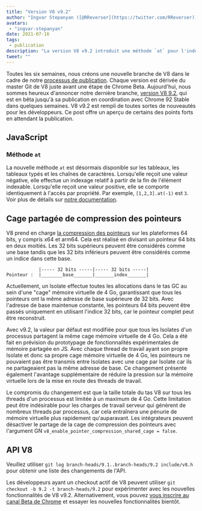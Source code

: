 ```yaml
---
title: "Version V8 v9.2"
author: "Ingvar Stepanyan ([@RReverser](https://twitter.com/RReverser))"
avatars: 
 - "ingvar-stepanyan"
date: 2021-07-16
tags: 
 - publication
description: "La version V8 v9.2 introduit une méthode `at` pour l'indexation relative et des améliorations de la compression des pointeurs."
tweet: ""
---
```

Toutes les six semaines, nous créons une nouvelle branche de V8 dans le cadre de notre [processus de publication](https://v8.dev/docs/release-process). Chaque version est dérivée du master Git de V8 juste avant une étape de Chrome Beta. Aujourd'hui, nous sommes heureux d'annoncer notre dernière branche, [version V8 9.2](https://chromium.googlesource.com/v8/v8.git/+log/branch-heads/9.2), qui est en bêta jusqu'à sa publication en coordination avec Chrome 92 Stable dans quelques semaines. V8 v9.2 est rempli de toutes sortes de nouveautés pour les développeurs. Ce post offre un aperçu de certains des points forts en attendant la publication.

<!--truncate-->
## JavaScript

### Méthode `at`

La nouvelle méthode `at` est désormais disponible sur les tableaux, les tableaux typés et les chaînes de caractères. Lorsqu'elle reçoit une valeur négative, elle effectue un indexage relatif à partir de la fin de l'élément indexable. Lorsqu'elle reçoit une valeur positive, elle se comporte identiquement à l'accès par propriété. Par exemple, `[1,2,3].at(-1)` est `3`. Voir plus de détails sur [notre documentation](https://v8.dev/features/at-method).

## Cage partagée de compression des pointeurs

V8 prend en charge [la compression des pointeurs](https://v8.dev/blog/pointer-compression) sur les plateformes 64 bits, y compris x64 et arm64. Cela est réalisé en divisant un pointeur 64 bits en deux moitiés. Les 32 bits supérieurs peuvent être considérés comme une base tandis que les 32 bits inférieurs peuvent être considérés comme un indice dans cette base.

```
            |----- 32 bits -----|----- 32 bits -----|
Pointeur :  |________base_______|_______index_______|
```

Actuellement, un Isolate effectue toutes les allocations dans le tas GC au sein d'une "cage" mémoire virtuelle de 4 Go, garantissant que tous les pointeurs ont la même adresse de base supérieure de 32 bits. Avec l'adresse de base maintenue constante, les pointeurs 64 bits peuvent être passés uniquement en utilisant l'indice 32 bits, car le pointeur complet peut être reconstruit.

Avec v9.2, la valeur par défaut est modifiée pour que tous les Isolates d'un processus partagent la même cage mémoire virtuelle de 4 Go. Cela a été fait en prévision du prototypage de fonctionnalités expérimentales de mémoire partagée en JS. Avec chaque thread de travail ayant son propre Isolate et donc sa propre cage mémoire virtuelle de 4 Go, les pointeurs ne pouvaient pas être transmis entre Isolates avec une cage par Isolate car ils ne partageaient pas la même adresse de base. Ce changement présente également l'avantage supplémentaire de réduire la pression sur la mémoire virtuelle lors de la mise en route des threads de travail.

Le compromis du changement est que la taille totale du tas V8 sur tous les threads d'un processus est limitée à un maximum de 4 Go. Cette limitation peut être indésirable pour les charges de travail serveur qui génèrent de nombreux threads par processus, car cela entraînera une pénurie de mémoire virtuelle plus rapidement qu'auparavant. Les intégrateurs peuvent désactiver le partage de la cage de compression des pointeurs avec l'argument GN `v8_enable_pointer_compression_shared_cage = false`.

## API V8

Veuillez utiliser `git log branch-heads/9.1..branch-heads/9.2 include/v8.h` pour obtenir une liste des changements de l'API.

Les développeurs ayant un checkout actif de V8 peuvent utiliser `git checkout -b 9.2 -t branch-heads/9.2` pour expérimenter avec les nouvelles fonctionnalités de V8 v9.2. Alternativement, vous pouvez [vous inscrire au canal Beta de Chrome](https://www.google.com/chrome/browser/beta.html) et essayer les nouvelles fonctionnalités bientôt.
